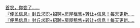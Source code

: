   
[首农，你变了……](http://www.dianyue.me/archives/734/0lale2q5otedes6c/)  
[『便民信息』封丘求职+招聘+房屋租售+转让+信息！每天更新.....](http://www.dianyue.me/archives/416/h5mbhn30yk8v615n/)  
[『便民信息』封丘求职+招聘+房屋租售+转让+信息！每天更新.....](http://www.dianyue.me/archives/443/4oq94egskgp1nhqd/)